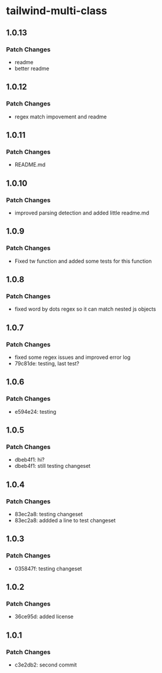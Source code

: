 # tailwind-multi-class

## 1.0.13

### Patch Changes

- readme
- better readme

## 1.0.12

### Patch Changes

- regex match impovement and readme

## 1.0.11

### Patch Changes

- README.md

## 1.0.10

### Patch Changes

- improved parsing detection and added little readme.md

## 1.0.9

### Patch Changes

- Fixed tw function and added some tests for this function

## 1.0.8

### Patch Changes

- fixed word by dots regex so it can match nested js objects

## 1.0.7

### Patch Changes

- fixed some regex issues and improved error log
- 79c81de: testing, last test?

## 1.0.6

### Patch Changes

- e594e24: testing

## 1.0.5

### Patch Changes

- dbeb4f1: hi?
- dbeb4f1: still testing changeset

## 1.0.4

### Patch Changes

- 83ec2a8: testing changeset
- 83ec2a8: addded a line to test changeset

## 1.0.3

### Patch Changes

- 035847f: testing changeset

## 1.0.2

### Patch Changes

- 36ce95d: added license

## 1.0.1

### Patch Changes

- c3e2db2: second commit
